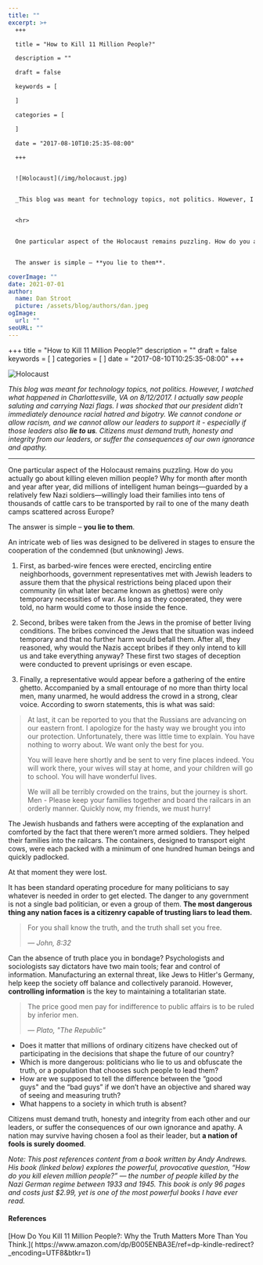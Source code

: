 ```yaml
---
title: ""
excerpt: >+
  +++

  title = "How to Kill 11 Million People?"

  description = ""

  draft = false

  keywords = [

  ]

  categories = [

  ]

  date = "2017-08-10T10:25:35-08:00"

  +++


  ![Holocaust](/img/holocaust.jpg)


  _This blog was meant for technology topics, not politics. However, I watched what happened in Charlottesville, VA on 8/12/2017.  I actually saw people saluting and carrying Nazi flags. I was shocked that our president didn't immediately denounce racial hatred and bigotry. We cannot condone or allow racism, and we cannot allow our leaders to support it - especially if those leaders also **lie to us**. Citizens must demand truth, honesty and integrity from our leaders, or suffer the consequences of our own ignorance and apathy._


  <hr>


  One particular aspect of the Holocaust remains puzzling. How do you actually go about killing eleven million people? Why for month after month and year after year, did millions of intelligent human beings—guarded by a relatively few Nazi soldiers—willingly load their families into tens of thousands of cattle cars to be transported by rail to one of the many death camps scattered across Europe? 


  The answer is simple – **you lie to them**.

coverImage: ""
date: 2021-07-01
author:
  name: Dan Stroot
  picture: /assets/blog/authors/dan.jpeg
ogImage:
  url: ""
seoURL: ""
---
```

+++
title = "How to Kill 11 Million People?"
description = ""
draft = false
keywords = [
]
categories = [
]
date = "2017-08-10T10:25:35-08:00"
+++

![Holocaust](/img/holocaust.jpg)

_This blog was meant for technology topics, not politics. However, I watched what happened in Charlottesville, VA on 8/12/2017.  I actually saw people saluting and carrying Nazi flags. I was shocked that our president didn't immediately denounce racial hatred and bigotry. We cannot condone or allow racism, and we cannot allow our leaders to support it - especially if those leaders also **lie to us**. Citizens must demand truth, honesty and integrity from our leaders, or suffer the consequences of our own ignorance and apathy._

<hr>

One particular aspect of the Holocaust remains puzzling. How do you actually go about killing eleven million people? Why for month after month and year after year, did millions of intelligent human beings—guarded by a relatively few Nazi soldiers—willingly load their families into tens of thousands of cattle cars to be transported by rail to one of the many death camps scattered across Europe? 

The answer is simple – **you lie to them**.

<!--more-->

An intricate web of lies was designed to be delivered in stages to ensure the cooperation of the condemned (but unknowing) Jews. 

1. First, as barbed-wire fences were erected, encircling entire neighborhoods, government representatives met with Jewish leaders to assure them that the physical restrictions being placed upon their community (in what later became known as ghettos) were only temporary necessities of war. As long as they cooperated, they were told, no harm would come to those inside the fence. 

2. Second, bribes were taken from the Jews in the promise of better living conditions. The bribes convinced the Jews that the situation was indeed temporary and that no further harm would befall them. After all, they reasoned, why would the Nazis accept bribes if they only intend to kill us and take everything anyway? These first two stages of deception were conducted to prevent uprisings or even escape. 

3. Finally, a representative would appear before a gathering of the entire ghetto. Accompanied by a small entourage of no more than thirty local men, many unarmed, he would address the crowd in a strong, clear voice. According to sworn statements, this is what was said: 

>At last, it can be reported to you that the Russians are advancing on our eastern front. I apologize for the hasty way we brought you into our protection. Unfortunately, there was little time to explain. You have nothing to worry about. We want only the best for you. 
>
>You will leave here shortly and be sent to very fine places indeed. You will work there, your wives will stay at home, and your children will go to school. You will have wonderful lives. 
>
>We will all be terribly crowded on the trains, but the journey is short. Men - Please keep your families together and board the railcars in an orderly manner. Quickly now, my friends, we must hurry! 

The Jewish husbands and fathers were accepting of the explanation and comforted by the fact that there weren’t more armed soldiers. They helped their families into the railcars. The containers, designed to transport eight cows, were each packed with a minimum of one hundred human beings and quickly padlocked. 

At that moment they were lost.

It has been standard operating procedure for many politicians to say whatever is needed in order to get elected. The danger to any government is not a single bad politician, or even a group of them. **The most dangerous thing any nation faces is a citizenry capable of trusting liars to lead them.**

>For you shall know the truth, and the truth shall set you free.
>
><cite>&mdash; John, 8:32</cite>

Can the absence of truth place you in bondage?  Psychologists and sociologists say dictators have two main tools; fear and control of information. Manufacturing an external threat, like Jews to Hitler's Germany, help keep the society off balance and collectively paranoid. However, **controlling information** is the key to maintaining a totalitarian state.

>The price good men pay for indifference to public affairs is to be ruled by inferior men.
>
><cite>&mdash; Plato, "The Republic"</cite>

* Does it matter that millions of ordinary citizens have checked out of participating in the decisions that shape the future of our country? 
* Which is more dangerous: politicians who lie to us and obfuscate the truth, or a population that chooses such people to lead them? 
* How are we supposed to tell the difference between the “good guys" and the “bad guys” if we don’t have an objective and shared way of seeing and measuring truth?
* What happens to a society in which truth is absent?

Citizens must demand truth, honesty and integrity from each other and our leaders, or suffer the consequences of our own ignorance and apathy. A nation may survive having chosen a fool as their leader, but **a nation of fools is surely doomed**.

<span class="small">_Note: This post references content from a book written by Andy Andrews. His book (linked below) explores the powerful, provocative question, “How do you kill eleven million people?” — the number of people killed by the Nazi German regime between 1933 and 1945.  This book is only 96 pages and costs just $2.99, yet is one of the most powerful books I have ever read._</span>

#### References

<span class="sources">
[How Do You Kill 11 Million People?: Why the Truth Matters More Than You Think.]( https://www.amazon.com/dp/B005ENBA3E/ref=dp-kindle-redirect?_encoding=UTF8&btkr=1)<br>
</span>
